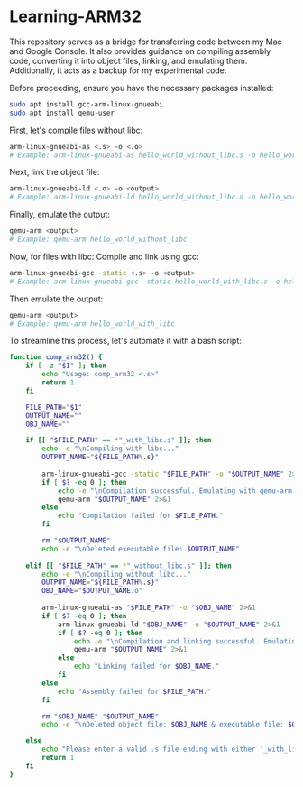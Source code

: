 # Learning-ARM32

This repository serves as a bridge for transferring code between my Mac and Google Console. It also provides guidance on compiling assembly code, converting it into object files, linking, and emulating them. Additionally, it acts as a backup for my experimental code.

Before proceeding, ensure you have the necessary packages installed:
```bash
sudo apt install gcc-arm-linux-gnueabi
sudo apt install qemu-user
```

First, let's compile files without libc:
```bash
arm-linux-gnueabi-as <.s> -o <.o>
# Example: arm-linux-gnueabi-as hello_world_without_libc.s -o hello_world_without_libc.o
```

Next, link the object file:
```bash
arm-linux-gnueabi-ld <.o> -o <output>
# Example: arm-linux-gnueabi-ld hello_world_without_libc.o -o hello_world_without_libc
```

Finally, emulate the output:
```bash
qemu-arm <output>
# Example: qemu-arm hello_world_without_libc
```

Now, for files with libc:
Compile and link using gcc:
```bash
arm-linux-gnueabi-gcc -static <.s> -o <output>
# Example: arm-linux-gnueabi-gcc -static hello_world_with_libc.s -o hello_world_with_libc
```

Then emulate the output:
```bash
qemu-arm <output>
# Example: qemu-arm hello_world_with_libc
```

To streamline this process, let's automate it with a bash script:
```bash
function comp_arm32() {
    if [ -z "$1" ]; then
        echo "Usage: comp_arm32 <.s>"
        return 1
    fi

    FILE_PATH="$1"
    OUTPUT_NAME=""
    OBJ_NAME=""

    if [[ "$FILE_PATH" == *"_with_libc.s" ]]; then
        echo -e "\nCompiling with libc..."
        OUTPUT_NAME="${FILE_PATH%.s}"
        
        arm-linux-gnueabi-gcc -static "$FILE_PATH" -o "$OUTPUT_NAME" 2>&1
        if [ $? -eq 0 ]; then
            echo -e "\nCompilation successful. Emulating with qemu-arm...\n"
            qemu-arm "$OUTPUT_NAME" 2>&1
        else
            echo "Compilation failed for $FILE_PATH."
        fi

        rm "$OUTPUT_NAME"
        echo -e "\nDeleted executable file: $OUTPUT_NAME"
        
    elif [[ "$FILE_PATH" == *"_without_libc.s" ]]; then
        echo -e "\nCompiling without libc..."
        OUTPUT_NAME="${FILE_PATH%.s}"
        OBJ_NAME="$OUTPUT_NAME.o"
        
        arm-linux-gnueabi-as "$FILE_PATH" -o "$OBJ_NAME" 2>&1
        if [ $? -eq 0 ]; then
            arm-linux-gnueabi-ld "$OBJ_NAME" -o "$OUTPUT_NAME" 2>&1
            if [ $? -eq 0 ]; then
                echo -e "\nCompilation and linking successful. Emulating with qemu-arm...\n"
                qemu-arm "$OUTPUT_NAME" 2>&1
            else
                echo "Linking failed for $OBJ_NAME."
            fi
        else
            echo "Assembly failed for $FILE_PATH."
        fi

        rm "$OBJ_NAME" "$OUTPUT_NAME"
        echo -e "\nDeleted object file: $OBJ_NAME & executable file: $OUTPUT_NAME"

    else
        echo "Please enter a valid .s file ending with either '_with_libc.s' or '_without_libc.s'."
        return 1
    fi
}
```
